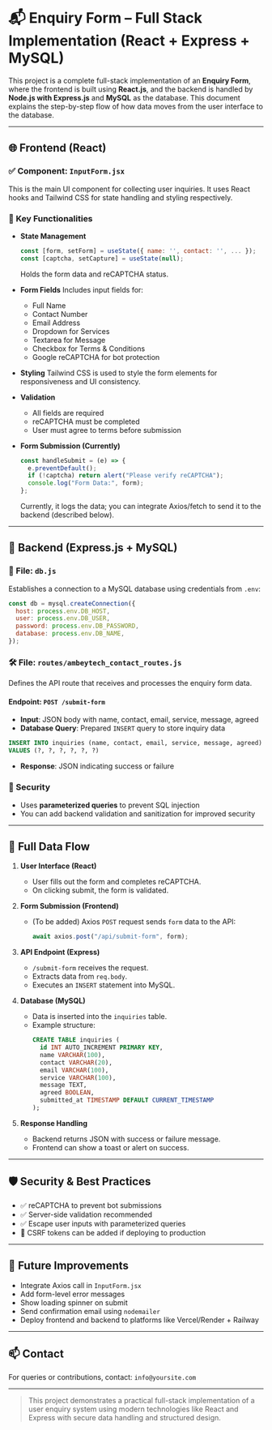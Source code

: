 # 📬 Enquiry Form – Full Stack Implementation (React + Express + MySQL)

This project is a complete full-stack implementation of an **Enquiry Form**, where the frontend is built using **React.js**, and the backend is handled by **Node.js with Express.js** and **MySQL** as the database. This document explains the step-by-step flow of how data moves from the user interface to the database.

---

## 🌐 Frontend (React)

### ✅ Component: `InputForm.jsx`

This is the main UI component for collecting user inquiries. It uses React hooks and Tailwind CSS for state handling and styling respectively.

### 🔧 Key Functionalities

- **State Management**

  ```js
  const [form, setForm] = useState({ name: '', contact: '', ... });
  const [captcha, setCapture] = useState(null);
  ```

  Holds the form data and reCAPTCHA status.

- **Form Fields** Includes input fields for:

  - Full Name
  - Contact Number
  - Email Address
  - Dropdown for Services
  - Textarea for Message
  - Checkbox for Terms & Conditions
  - Google reCAPTCHA for bot protection

- **Styling** Tailwind CSS is used to style the form elements for responsiveness and UI consistency.

- **Validation**

  - All fields are required
  - reCAPTCHA must be completed
  - User must agree to terms before submission

- **Form Submission (Currently)**

  ```js
  const handleSubmit = (e) => {
    e.preventDefault();
    if (!captcha) return alert("Please verify reCAPTCHA");
    console.log("Form Data:", form);
  };
  ```

  Currently, it logs the data; you can integrate Axios/fetch to send it to the backend (described below).

---

## 🚀 Backend (Express.js + MySQL)

### 📄 File: `db.js`

Establishes a connection to a MySQL database using credentials from `.env`:

```js
const db = mysql.createConnection({
  host: process.env.DB_HOST,
  user: process.env.DB_USER,
  password: process.env.DB_PASSWORD,
  database: process.env.DB_NAME,
});
```

### 🛠️ File: `routes/ambeytech_contact_routes.js`

Defines the API route that receives and processes the enquiry form data.

#### Endpoint: `POST /submit-form`

- **Input**: JSON body with name, contact, email, service, message, agreed
- **Database Query**: Prepared `INSERT` query to store inquiry data

```sql
INSERT INTO inquiries (name, contact, email, service, message, agreed)
VALUES (?, ?, ?, ?, ?, ?)
```

- **Response**: JSON indicating success or failure

### 🔐 Security

- Uses **parameterized queries** to prevent SQL injection
- You can add backend validation and sanitization for improved security

---

## 🔗 Full Data Flow

1. **User Interface (React)**

   - User fills out the form and completes reCAPTCHA.
   - On clicking submit, the form is validated.

2. **Form Submission (Frontend)**

   - (To be added) Axios `POST` request sends `form` data to the API:
     ```js
     await axios.post("/api/submit-form", form);
     ```

3. **API Endpoint (Express)**

   - `/submit-form` receives the request.
   - Extracts data from `req.body`.
   - Executes an `INSERT` statement into MySQL.

4. **Database (MySQL)**

   - Data is inserted into the `inquiries` table.
   - Example structure:
     ```sql
     CREATE TABLE inquiries (
       id INT AUTO_INCREMENT PRIMARY KEY,
       name VARCHAR(100),
       contact VARCHAR(20),
       email VARCHAR(100),
       service VARCHAR(100),
       message TEXT,
       agreed BOOLEAN,
       submitted_at TIMESTAMP DEFAULT CURRENT_TIMESTAMP
     );
     ```

5. **Response Handling**

   - Backend returns JSON with success or failure message.
   - Frontend can show a toast or alert on success.

---

## 🛡️ Security & Best Practices

- ✅ reCAPTCHA to prevent bot submissions
- ✅ Server-side validation recommended
- ✅ Escape user inputs with parameterized queries
- 🚧 CSRF tokens can be added if deploying to production

---

## 🧩 Future Improvements

- Integrate Axios call in `InputForm.jsx`
- Add form-level error messages
- Show loading spinner on submit
- Send confirmation email using `nodemailer`
- Deploy frontend and backend to platforms like Vercel/Render + Railway

---

## 📫 Contact

For queries or contributions, contact: `info@yoursite.com`

---

> This project demonstrates a practical full-stack implementation of a user enquiry system using modern technologies like React and Express with secure data handling and structured design.

